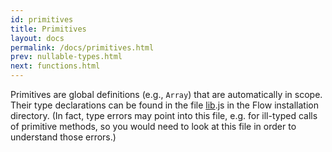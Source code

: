 ```yaml
---
id: primitives
title: Primitives
layout: docs
permalink: /docs/primitives.html
prev: nullable-types.html
next: functions.html
---
```


Primitives are global definitions (e.g., `Array`) that are automatically in 
scope. Their type declarations can be found in the file [lib](https://github.com/facebook/flow/tree/master/lib).js in the Flow 
installation directory. (In fact, type errors may point into this file, e.g. 
for ill-typed calls of primitive methods, so you would need to look at this 
file in order to understand those errors.)
